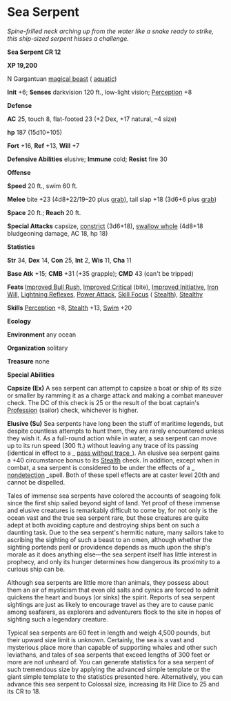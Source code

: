 # Sea Serpent

_Spine-frilled neck arching up from the water like a snake ready to strike, this ship-sized serpent hisses a challenge._

**Sea Serpent CR 12**

**XP 19,200**

N Gargantuan [magical beast](creatureTypes.md#_magical-beast) ( [aquatic](creatureTypes.md#_aquatic-subtype))

**Init** +6; **Senses** darkvision 120 ft., low-light vision; [Perception](../skills/perception.md#_perception) +8

**Defense**

**AC** 25, touch 8, flat-footed 23 (+2 Dex, +17 natural, –4 size)

**hp** 187 (15d10+105)

**Fort** +16, **Ref** +13, **Will** +7

**Defensive Abilities** elusive; **Immune** cold; **Resist** fire 30

**Offense**

**Speed** 20 ft., swim 60 ft.

**Melee** bite +23 (4d8+22/19–20 plus [grab](universalMonsterRules.md#_grab)), tail slap +18 (3d6+6 plus [grab](universalMonsterRules.md#_grab))

**Space** 20 ft.; **Reach** 20 ft.

**Special Attacks** capsize, [constrict](universalMonsterRules.md#_constrict) (3d6+18), [swallow whole](universalMonsterRules.md#_swallow-whole) (4d8+18 bludgeoning damage, AC 18, hp 18)

**Statistics**

**Str** 34, **Dex** 14, **Con** 25, **Int** 2, **Wis** 11, **Cha** 11

**Base Atk** +15; **CMB** +31 (+35 grapple); **CMD** 43 (can't be tripped)

**Feats** [Improved Bull Rush](../feats.md#_improved-bull-rush), [Improved Critical](../feats.md#_improved-critical) (bite), [Improved Initiative](../feats.md#_improved-initiative), [Iron Will](../feats.md#_iron-will), [Lightning Reflexes](../feats.md#_lightning-reflexes), [Power Attack](../feats.md#_power-attack), [Skill Focus](../feats.md#_skill-focus) ( [Stealth](../skills/stealth.md#_stealth)), [Stealthy](../feats.md#_stealthy)

**Skills** [Perception](../skills/perception.md#_perception) +8, [Stealth](../skills/stealth.md#_stealth) +13, [Swim](../skills/swim.md#_swim) +20

**Ecology**

**Environment** any ocean

**Organization** solitary

**Treasure** none

**Special Abilities**

**Capsize (Ex)** A sea serpent can attempt to capsize a boat or ship of its size or smaller by ramming it as a charge attack and making a combat maneuver check. The DC of this check is 25 or the result of the boat captain's [Profession](../skills/profession.md#_profession) (sailor) check, whichever is higher.

**Elusive (Su)** Sea serpents have long been the stuff of maritime legends, but despite countless attempts to hunt them, they are rarely encountered unless they wish it. As a full-round action while in water, a sea serpent can move up to its run speed (300 ft.) without leaving any trace of its passing (identical in effect to a _ [pass without trace](../spells/passWithoutTrace.md#_pass-without-trace)_). An elusive sea serpent gains a +40 circumstance bonus to its [Stealth](../skills/stealth.md#_stealth) check. In addition, except when in combat, a sea serpent is considered to be under the effects of a _ [nondetection](../spells/nondetection.md#_nondetection) _spell. Both of these spell effects are at caster level 20th and cannot be dispelled.

Tales of immense sea serpents have colored the accounts of seagoing folk since the first ship sailed beyond sight of land. Yet proof of these immense and elusive creatures is remarkably difficult to come by, for not only is the ocean vast and the true sea serpent rare, but these creatures are quite adept at both avoiding capture and destroying ships bent on such a daunting task. Due to the sea serpent's hermitic nature, many sailors take to ascribing the sighting of such a beast to an omen, although whether the sighting portends peril or providence depends as much upon the ship's morale as it does anything else—the sea serpent itself has little interest in prophecy, and only its hunger determines how dangerous its proximity to a curious ship can be.

Although sea serpents are little more than animals, they possess about them an air of mysticism that even old salts and cynics are forced to admit quickens the heart and buoys (or sinks) the spirit. Reports of sea serpent sightings are just as likely to encourage travel as they are to cause panic among seafarers, as explorers and adventurers flock to the site in hopes of sighting such a legendary creature.

Typical sea serpents are 60 feet in length and weigh 4,500 pounds, but their upward size limit is unknown. Certainly, the sea is a vast and mysterious place more than capable of supporting whales and other such leviathans, and tales of sea serpents that exceed lengths of 300 feet or more are not unheard of. You can generate statistics for a sea serpent of such tremendous size by applying the advanced simple template or the giant simple template to the statistics presented here. Alternatively, you can advance this sea serpent to Colossal size, increasing its Hit Dice to 25 and its CR to 18.

